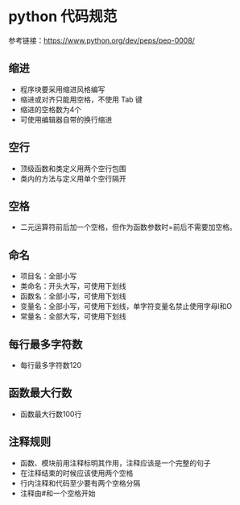 # python 代码规范
参考链接：https://www.python.org/dev/peps/pep-0008/

## 缩进
 - 程序块要采用缩进风格编写
 - 缩进或对齐只能用空格，不使用 Tab 键
 - 缩进的空格数为4个
 - 可使用编辑器自带的换行缩进 
## 空行 
 - 顶级函数和类定义用两个空行包围
 - 类内的方法与定义用单个空行隔开
## 空格
 - 二元运算符前后加一个空格，但作为函数参数时=前后不需要加空格。
## 命名
 - 项目名：全部小写
 - 类命名：开头大写，可使用下划线
 - 函数名：全部小写，可使用下划线
 - 变量名：全部小写，可使用下划线，单字符变量名禁止使用字母l和O
 - 常量名：全部大写，可使用下划线 
## 每行最多字符数
 - 每行最多字符数120
## 函数最大行数
 - 函数最大行数100行
## 注释规则
 - 函数、模块前用注释标明其作用，注释应该是一个完整的句子
 - 在注释结束的时候应该使用两个空格
 - 行内注释和代码至少要有两个空格分隔
 - 注释由#和一个空格开始


